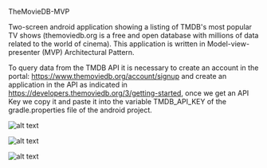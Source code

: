TheMovieDB-MVP

Two-screen android application showing a listing of TMDB's most popular TV shows (themoviedb.org is a free and open database with millions of data related to the world of cinema). This application is written in Model-view-presenter (MVP) Architectural Pattern.

To query data from the TMDB API it is necessary to create an account in the portal: https://www.themoviedb.org/account/signup and create an application in the API as indicated in https://developers.themoviedb.org/3/getting-started, once we get an API Key we copy it and paste it into the variable TMDB_API_KEY of the gradle.properties file of the android project.

![alt text](https://www.dropbox.com/s/t5d1jr4t9fpi6gs/CapturaTVShowDetails1.png?dl=0)

![alt text](https://www.dropbox.com/s/r7v3zp2lisk603n/CapturaTVShowDetails2.png?dl=0)

![alt text](https://www.dropbox.com/s/t5d1jr4t9fpi6gs/CapturaTVShowDetails1.png?dl=0)
